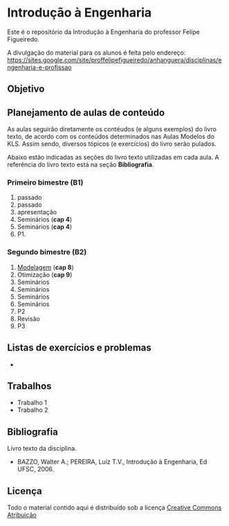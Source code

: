 # Introdução à Engenharia

Este é o repositório da Introdução à Engenharia do professor Felipe Figueiredo.

A divulgação do material para os alunos é feita pelo endereço: https://sites.google.com/site/proffelipefigueiredo/anhanguera/disciplinas/engenharia-e-profissao

## Objetivo


## Planejamento de aulas de conteúdo

As aulas seguirão diretamente os contéudos (e alguns exemplos) do livro texto, de acordo com os conteúdos determinados nas Aulas Modelos do KLS. Assim sendo, diversos tópicos (e exercícios) do livro serão pulados.

Abaixo estão indicadas as seções do livro texto utilizadas em cada aula. A referência do livro texto está na seção **Bibliografia**.

### Primeiro bimestre (B1)

1. passado
1. passado
1. apresentação
1. Seminários (**cap 4**)
1. Seminários (**cap 4**)
1. P1.


### Segundo bimestre (B2)

1. [Modelagem][] (**cap 8**)
1. Otimização (**cap 9**)
1. Seminários
1. Seminários
1. Seminários
1. Seminários
1. P2
1. Revisão
1. P3

[Modelagem]: Aulas/EP-modelagem.pdf

## Listas de exercícios e problemas

- 


## Trabalhos

- Trabalho 1
- Trabalho 2


## Bibliografia

Livro texto da disciplina.

- BAZZO, Walter A.; PEREIRA, Luiz T.V., Introdução à Engenharia, Ed UFSC, 2006.

## Licença
Todo o material contido aqui é distribuído sob a licença [Creative Commons Atribuição](http://creativecommons.org/licenses/by/4.0/deed.pt_BR)
